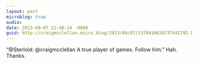 ```yaml
---
layout: post
microblog: true
audio: 
date: 2013-09-07 12:48:14 -0600
guid: http://craigmcclellan.micro.blog/2013/09/07/t376416636737441792.html
---
```

“@Sterloid: @craigmcclellan A true player of games. Follow him.” Hah. Thanks.
